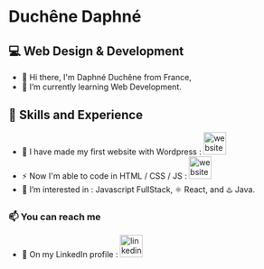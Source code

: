 # Duchêne Daphné
## 💻 Web Design & Development

- 👋 Hi there, I'm Daphné Duchêne from France,
- 🌱 I’m currently learning Web Development.

## 💯 Skills and Experience
- 🔭 I have made my first website with Wordpress : [<img src='https://cdn.jsdelivr.net/npm/simple-icons@3.0.1/icons/icloud.svg' alt='website' height='40'>](duchenedaphne.wordpress.com)  
- ⚡ Now I'm able to code in HTML / CSS / JS : [<img src='https://cdn.jsdelivr.net/npm/simple-icons@3.0.1/icons/icloud.svg' alt='website' height='40'>](duchenedaphne.github.io) 
- 👀 I’m interested in : Javascript FullStack, ⚛️ React, and ♨️ Java.

### 📫 You can reach me 
- 💬 On my LinkedIn profile : [<img src='https://cdn.jsdelivr.net/npm/simple-icons@3.0.1/icons/linkedin.svg' alt='linkedin' height='40'>](https://www.linkedin.com/in/fr.linkedin.com/in/duchenedaphne/) 

<!---
duchenedaphne/duchenedaphne is a ✨ special ✨ repository because its `README.md` (this file) appears on your GitHub profile.
You can click the Preview link to take a look at your changes.
--->
